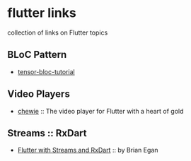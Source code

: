 # flutter links
collection of links on Flutter topics

## BLoC Pattern
- [tensor-bloc-tutorial](https://steemit.com/utopian-io/@tensor/using-the-bloc-pattern-to-build-reactive-applications-with-streams-in-dart-s-flutter-framework)

## Video Players
- [chewie](https://github.com/brianegan/chewie) :: The video player for Flutter with a heart of gold

## Streams :: RxDart
- [Flutter with Streams and RxDart](https://skillsmatter.com/skillscasts/12254-flutter-with-streams-and-rxdart) :: by Brian Egan